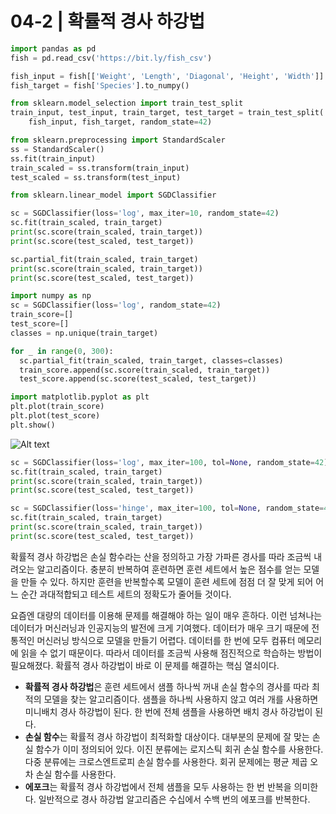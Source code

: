 # 04-2 | 확률적 경사 하강법

```python
import pandas as pd
fish = pd.read_csv('https://bit.ly/fish_csv')

fish_input = fish[['Weight', 'Length', 'Diagonal', 'Height', 'Width']].to_numpy()
fish_target = fish['Species'].to_numpy()

from sklearn.model_selection import train_test_split
train_input, test_input, train_target, test_target = train_test_split(
    fish_input, fish_target, random_state=42)

from sklearn.preprocessing import StandardScaler
ss = StandardScaler()
ss.fit(train_input)
train_scaled = ss.transform(train_input)
test_scaled = ss.transform(test_input)

from sklearn.linear_model import SGDClassifier

sc = SGDClassifier(loss='log', max_iter=10, random_state=42)
sc.fit(train_scaled, train_target)
print(sc.score(train_scaled, train_target))
print(sc.score(test_scaled, test_target))

sc.partial_fit(train_scaled, train_target)
print(sc.score(train_scaled, train_target))
print(sc.score(test_scaled, test_target))

import numpy as np
sc = SGDClassifier(loss='log', random_state=42)
train_score=[]
test_score=[]
classes = np.unique(train_target)

for _ in range(0, 300):
  sc.partial_fit(train_scaled, train_target, classes=classes)
  train_score.append(sc.score(train_scaled, train_target))
  test_score.append(sc.score(test_scaled, test_target))

import matplotlib.pyplot as plt
plt.plot(train_score)
plt.plot(test_score)
plt.show()
```

![Alt text](https://github.com/hastar2027/AIJuly/blob/main/Untitled.png)

```python
sc = SGDClassifier(loss='log', max_iter=100, tol=None, random_state=42)
sc.fit(train_scaled, train_target)
print(sc.score(train_scaled, train_target))
print(sc.score(test_scaled, test_target))

sc = SGDClassifier(loss='hinge', max_iter=100, tol=None, random_state=42)
sc.fit(train_scaled, train_target)
print(sc.score(train_scaled, train_target))
print(sc.score(test_scaled, test_target))
```

확률적 경사 하강법은 손실 함수라는 산을 정의하고 가장 가파른 경사를 따라 조금씩 내려오는 알고리즘이다. 충분히 반복하여 훈련하면 훈련 세트에서 높은 점수를 얻는 모델을 만들 수 있다. 하지만 훈련을 반복할수록 모델이 훈련 세트에 점점 더 잘 맞게 되어 어느 순간 과대적합되고 테스트 세트의 정확도가 줄어들 것이다.

요즘엔 대량의 데이터를 이용해 문제를 해결해야 하는 일이 매우 흔하다. 이런 넘쳐나는 데이터가 머신러닝과 인공지능의 발전에 크게 기여했다. 데이터가 매우 크기 때문에 전통적인 머신러닝 방식으로 모델을 만들기 어렵다. 데이터를 한 번에 모두 컴퓨터 메모리에 읽을 수 없기 때문이다. 따라서 데이터를 조금씩 사용해 점진적으로 학습하는 방법이 필요해졌다. 확률적 경사 하강법이 바로 이 문제를 해결하는 핵심 열쇠이다.

- **확률적 경사 하강법**은 훈련 세트에서 샘플 하나씩 꺼내 손실 함수의 경사를 따라 최적의 모델을 찾는 알고리즘이다. 샘플을 하나씩 사용하지 않고 여러 개를 사용하면 미니배치 경사 하강법이 된다. 한 번에 전체 샘플을 사용하면 배치 경사 하강법이 된다.
- **손실 함수**는 확률적 경사 하강법이 최적화할 대상이다. 대부분의 문제에 잘 맞는 손실 함수가 이미 정의되어 있다. 이진 분류에는 로지스틱 회귀 손실 함수를 사용한다. 다중 분류에는 크로스엔트로피 손실 함수를 사용한다. 회귀 문제에는 평균 제곱 오차 손실 함수를 사용한다.
- **에포크**는 확률적 경사 하강법에서 전체 샘플을 모두 사용하는 한 번 반복을 의미한다. 일반적으로 경사 하강법 알고리즘은 수십에서 수백 번의 에포크를 반복한다.
